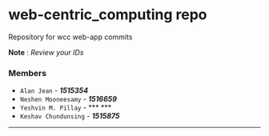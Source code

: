 # web-centric_computing repo

Repository for wcc web-app commits

**Note** : *Review your IDs*

### Members ###

+ <code>Alan Jean</code> - ***1515354***
+ <code>Neshen Mooneesamy</code> - ***1516659***
+ <code>Yeshvin M. Pillay</code> - *** ***
+ <code>Keshav Chundunsing</code> - ***1515875***


---